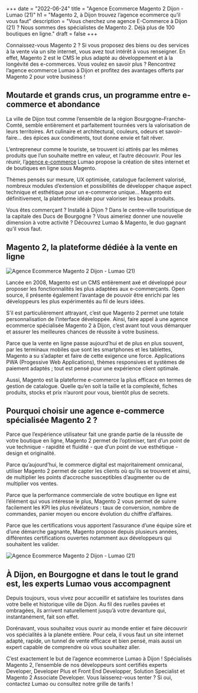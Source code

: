 +++
date = "2022-06-24"
title = "Agence Ecommerce Magento 2 Dijon - Lumao (21)"
h1 = "Magento 2, à Dijon trouvez l’agence ecommerce qu’il vous faut"
description = "Vous cherchez une agence E-Commerce à Dijon (21) ? Nous sommes des spécialistes de Magento 2. Déjà plus de 100 boutiques en ligne."
draft = false
+++

Connaissez-vous Magento 2 ? Si vous proposez des biens ou des services à la vente via un site internet, vous avez tout intérêt à vous renseigner. En effet, Magento 2 est le CMS le plus adapté au développement et à la longévité des e-commerces. Vous voulez en savoir plus ? Rencontrez l’agence ecommerce Lumao à Dijon et profitez des avantages offerts par Magento 2 pour votre business !

## Moutarde et grands crus, un programme entre e-commerce et abondance

La ville de Dijon tout comme l’ensemble de la région Bourgogne–Franche-Comté, semble entièrement et parfaitement tournées vers la valorisation de leurs territoires. Art culinaire et architectural, couleurs, odeurs et savoir-faire… des épices aux condiments, tout donne envie et fait rêver.

L’entrepreneur comme le touriste, se trouvent ici attirés par les mêmes produits que l’un souhaite mettre en valeur, et l’autre découvrir. Pour les réunir, l’[agence e-commerce](/agence-ecom/) Lumao propose la création de sites internet et de boutiques en ligne sous Magento.

Thèmes pensés sur mesure, UX optimisée, catalogue facilement valorisé, nombreux modules d’extension et possibilités de développer chaque aspect technique et esthétique pour un e-commerce unique… Magento est définitivement, la plateforme idéale pour valoriser les beaux produits.

Vous êtes commerçant ? Installé à Dijon ? Dans le centre-ville touristique de la capitale des Ducs de Bourgogne ? Vous aimeriez donner une nouvelle dimension à votre activité ? Découvrez Lumao & Magento, le duo gagnant qu’il vous faut.

## Magento 2, la plateforme dédiée à la vente en ligne

<img class="animate zoomIn margin-auto" src="/images/ville/paint/dijon/1.png" alt="Agence Ecommerce Magento 2 Dijon - Lumao (21)" />

Lancée en 2008, Magento est un CMS entièrement axé et développé pour proposer les fonctionnalités les plus adaptées aux e-commerçants. Open source, il présente également l’avantage de pouvoir être enrichi par les développeurs les plus expérimentés au fil de leurs idées.

S’il est particulièrement attrayant, c’est que Magento 2 permet une totale personnalisation de l’interface développée. Ainsi, faire appel à une agence ecommerce spécialisée Magento 2 à Dijon, c’est avant tout vous démarquer et assurer les meilleures chances de réussite à votre business.

Parce que la vente en ligne passe aujourd’hui et de plus en plus souvent, par les terminaux mobiles que sont les smartphones et les tablettes, Magento a su s’adapter et faire de cette exigence une force. Applications PWA (Progessive Web Applications), thèmes responsives et systèmes de paiement adaptés ; tout est pensé pour une expérience client optimale.

Aussi, Magento est la plateforme e-commerce la plus efficace en termes de gestion de catalogue. Quelle qu’en soit la taille et la complexité, fiches produits, stocks et prix n’auront pour vous, bientôt plus de secrets.

## Pourquoi choisir une agence e-commerce spécialisée Magento 2 ?

Parce que l’expérience utilisateur fait une grande partie de la réussite de votre boutique en ligne, Magento 2 permet de l’optimiser, tant d’un point de vue technique - rapidité et fluidité - que d’un point de vue esthétique - design et originalité.

Parce qu’aujourd’hui, le commerce digital est majoritairement omnicanal, utiliser Magento 2 permet de capter les clients où qu’ils se trouvent et ainsi, de multiplier les points d’accroche susceptibles d’augmenter ou de multiplier vos ventes.

Parce que la performance commerciale de votre boutique en ligne est l’élément qui vous intéresse le plus, Magento 2 vous permet de suivre facilement les KPI les plus révélateurs : taux de conversion, nombre de commandes, panier moyen ou encore évolution du chiffre d’affaires.

Parce que les certifications vous apportent l’assurance d’une équipe sûre et d’une démarche gagnante, Magento propose depuis plusieurs années, différentes certifications ouvertes notamment aux développeurs qui souhaitent les valider.

<img class="animate zoomIn margin-auto" src="/images/ville/paint/dijon/2.png" alt="Agence Ecommerce Magento 2 Dijon - Lumao (21)" />

## À Dijon, en Bourgogne et dans le tout le grand est, les experts Lumao vous accompagnent

Depuis toujours, vous vivez pour accueillir et satisfaire les touristes dans votre belle et historique ville de Dijon. Au fil des ruelles pavées et ombragées, ils arrivent naturellement jusqu’à votre devanture qui, instantanément, fait son effet.

Dorénavant, vous souhaitez vous ouvrir au monde entier et faire découvrir vos spécialités à la planète entière. Pour cela, il vous faut un site internet adapté, rapide, un tunnel de vente efficace et bien pensé, mais aussi un expert capable de comprendre où vous souhaitez aller.

C’est exactement le but de l’agence ecommerce Lumao à Dijon ! Spécialisés Magento 2, l’ensemble de nos développeurs sont certifiés experts Developer, Developer Plus et Front End Developper, Solution Specialist et Magento 2 Associate Developer. Vous laisserez-vous tenter ? Si oui, contactez Lumao ou consultez notre grille de tarifs !


